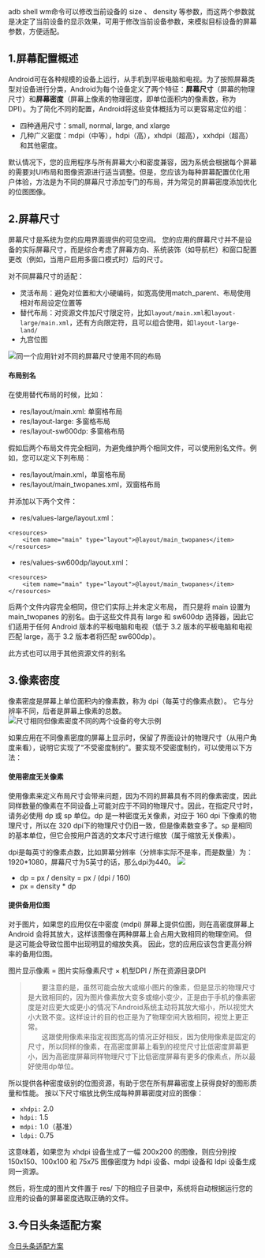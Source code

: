 adb shell wm命令可以修改当前设备的 size 、 density 等参数，而这两个参数就是决定了当前设备的显示效果，可用于修改当前设备参数，来模拟目标设备的屏幕参数，方便适配。

## 1.屏幕配置概述
Android可在各种规模的设备上运行，从手机到平板电脑和电视。为了按照屏幕类型对设备进行分类，Android为每个设备定义了两个特征：**屏幕尺寸**（屏幕的物理尺寸）和**屏幕密度**（屏幕上像素的物理密度，即单位面积内的像素数，称为DPI）。为了简化不同的配置，Android将这些变体概括为可以更容易定位的组：
* 四种通用尺寸：small, normal, large, and xlarge
* 几种广义密度：mdpi（中等），hdpi（高），xhdpi（超高），xxhdpi（超高）和其他密度。

默认情况下，您的应用程序与所有屏幕大小和密度兼容，因为系统会根据每个屏幕的需要对UI布局和图像资源进行适当调整。但是，您应该为每种屏幕配置优化用户体验，方法是为不同的屏幕尺寸添加专门的布局，并为常见的屏幕密度添加优化的位图图像。

## 2.屏幕尺寸

屏幕尺寸是系统为您的应用界面提供的可见空间。 您的应用的屏幕尺寸并不是设备的实际屏幕尺寸，而是综合考虑了屏幕方向、系统装饰（如导航栏）和窗口配置更改（例如，当用户启用多窗口模式时）后的尺寸。

对不同屏幕尺寸的适配：
* 灵活布局：避免对位置和大小硬编码，如宽高使用match_parent、布局使用相对布局设定位置等
* 替代布局：对资源文件加尺寸限定符，比如`layout/main.xml`和`layout-large/main.xml`，还有方向限定符，且可以组合使用，如`layout-large-land/`
* 九宫位图

![同一个应用针对不同的屏幕尺寸使用不同的布局](https://developer.android.google.cn/images/screens_support/sizes-phone-tablet_2x.png)

#### 布局别名
在使用替代布局的时候，比如：
* res/layout/main.xml: 单窗格布局
* res/layout-large: 多窗格布局
* res/layout-sw600dp: 多窗格布局

假如后两个布局文件完全相同，为避免维护两个相同文件，可以使用别名文件。例如，您可以定义下列布局：
* res/layout/main.xml，单窗格布局
* res/layout/main_twopanes.xml，双窗格布局

并添加以下两个文件：
* res/values-large/layout.xml：
```
<resources>
    <item name="main" type="layout">@layout/main_twopanes</item>
</resources>
```
* res/values-sw600dp/layout.xml：
```
<resources>
    <item name="main" type="layout">@layout/main_twopanes</item>
</resources>
```
后两个文件内容完全相同，但它们实际上并未定义布局， 而只是将 main 设置为 main_twopanes 的别名。由于这些文件具有 large 和 sw600dp 选择器，因此它们适用于任何 Android 版本的平板电脑和电视（低于 3.2 版本的平板电脑和电视匹配 large，高于 3.2 版本者将匹配 sw600dp）。

此方式也可以用于其他资源文件的别名

## 3.像素密度
像素密度是屏幕上单位面积内的像素数，称为 dpi（每英寸的像素点数）。 它与分辨率不同，后者是屏幕上像素的总数。
![尺寸相同但像素密度不同的两个设备的夸大示例](https://developer.android.google.cn/images/screens_support/densities-phone_2x.png)

如果应用在不同像素密度的屏幕上显示时，保留了界面设计的物理尺寸（从用户角度来看），说明它实现了“不受密度制约”。要实现不受密度制约，可以使用以下方法：

#### 使用密度无关像素
使用像素来定义布局尺寸会带来问题，因为不同的屏幕具有不同的像素密度，因此同样数量的像素在不同设备上可能对应于不同的物理尺寸。因此，在指定尺寸时，请务必使用 dp 或 sp 单位。dp 是一种密度无关像素，对应于 160 dpi 下像素的物理尺寸，所以在 320 dpi下的物理尺寸仍旧一致，但是像素数变多了。sp 是相同的基本单位，但它会按用户首选的文本尺寸进行缩放（属于缩放无关像素）。<br/>

dpi是每英寸的像素点数，比如屏幕分辨率（分辨率实际不是率，而是数量）为：1920*1080，屏幕尺寸为5英寸的话，那么dpi为440。
![](https://mmbiz.qpic.cn/mmbiz_png/5EcwYhllQOgM19n6iawpWQRCfcibxicoBYG0aE9VoUJylxjwZHClXzKeeiadnQyvpLwsyZfES4axmPkmrwZ1jtyibKA/640?wx_fmt=png&tp=webp&wxfrom=5&wx_lazy=1&wx_co=1)

* dp = px / density = px / (dpi / 160)
* px = density * dp


#### 提供备用位图
对于图片，如果您的应用仅在中密度 (mdpi) 屏幕上提供位图，则在高密度屏幕上 Android 会将其放大，这样该图像在两种屏幕上会占用大致相同的物理空间。 但是这可能会导致位图中出现明显的缩放失真。 因此，您的应用应该包含更高分辨率的备用位图。

 图片显示像素 =  图片实际像素尺寸 × 机型DPI / 所在资源目录DPI

> &emsp;&emsp;要注意的是，虽然可能会放大或缩小图片的像素，但是显示的物理尺寸是大致相同的，因为图片像素放大变多或缩小变少，正是由于手机的像素密度是对应更大或更小的情况下Android系统主动将其放大缩小，所以视觉大小大致不变。这样设计的目的也正是为了物理空间大致相同，视觉上更正常。<br/>
&emsp;&emsp;这跟使用像素来指定视图宽高的情况正好相反，因为使用像素是固定的尺寸，所以同样的像素，在高密度屏幕上看到的视觉尺寸比低密度屏幕更小，因为高密度屏幕同样物理尺寸下比低密度屏幕有更多的像素点，所以最好使用dp单位。

所以提供各种密度级别的位图资源，有助于您在所有屏幕密度上获得良好的图形质量和性能。
按以下尺寸缩放比例生成每种屏幕密度对应的图像：
* `xhdpi:` 2.0
* `hdpi:` 1.5
* `mdpi:` 1.0（基准）
* `ldpi:` 0.75

这意味着，如果您为 xhdpi 设备生成了一幅 200x200 的图像，则应分别按 150x150、100x100 和 75x75 图像密度为 hdpi 设备、mdpi 设备和 ldpi 设备生成同一资源。

然后，将生成的图片文件置于 res/ 下的相应子目录中，系统将自动根据运行您的应用的设备的屏幕密度选取正确的文件。


## 3.今日头条适配方案
[今日头条适配方案](https://mp.weixin.qq.com/s?__biz=MzI1MzYzMjE0MQ==&mid=2247484502&idx=2&sn=a60ea223de4171dd2022bc2c71e09351&scene=21#wechat_redirect)